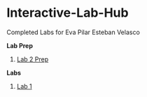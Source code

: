 # Interactive-Lab-Hub

Completed Labs for Eva Pilar Esteban Velasco

**Lab Prep**

1. [Lab 2 Prep](//github.com/evaesteban/IDD-Labs-Prep/blob/master/Lab2Prep.md)

**Labs**

1. [Lab 1](//github.com/evaesteban/IDD-Fa18-Lab1)
